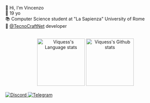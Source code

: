 👋 Hi, I'm Vincenzo<br>
📆 19 yo<br>
📚 Computer Science student at "La Sapienza" University of Rome<br>
💼 [@TecnoCraftNet](https://github.com/TecnoCraftNet) developer<br><br>

<div align="center"> 
<img height=150 src="https://github-readme-stats.vercel.app/api/top-langs/?username=Viquess&layout=compact&theme=react#gh-dark-mode-only" alt="Viquess's Language stats">
<img height=150 src=https://github-readme-stats.vercel.app/api?username=Viquess&show_icons=true&theme=react#gh-dark-mode-only" alt="Viquess's Github stats">
</div>

<br>

<div>
<a href="https://discord.com/users/415610256492724224">
<img src="https://img.shields.io/badge/%40viquess-999999?logo=Discord" alt="Discord">
</a>

<a href="https://t.me/Viques">
<img src="https://img.shields.io/badge/%40Viques-26a4e2?logo=telegram" alt="Telegram">
</a>
</div>
